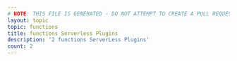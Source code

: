 ```yaml
---
# NOTE: THIS FILE IS GENERATED - DO NOT ATTEMPT TO CREATE A PULL REQUEST TO UPDATE THE DATA. 
layout: topic
topic: functions
title: functions Serverless Plugins
description: '2 functions ServerLess Plugins'
count: 2
---
```

